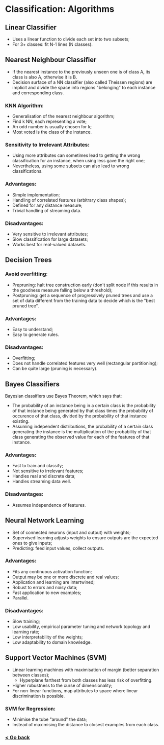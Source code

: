# Classification: Algorithms
## Linear Classifier
- Uses a linear function to divide each set into two subsets;
- For 3+ classes: fit N-1 lines (N classes).

## Nearest Neighbour Classifier
- If the nearest instance to the previously unseen one is of class A, its class is also A, otherwise it is B.
- Decision surface of a NN classifier (also called Theissen regions) are implicit and divide the space into regions "belonging" to each instance and corresponding class.

### KNN Algorithm:
- Generalisation of the nearest neighbour algorithm;
- Find k NN, each representing a vote;
- An odd number is usually chosen for k;
- Most voted is the class of the instance.

### Sensitivity to Irrelevant Attributes:
- Using more attributes can sometimes lead to getting the wrong classification for an instance, when using less gave the right one;
- Nevertheless, using some subsets can also lead to wrong classifications.

### Advantages:
- Simple implementation;
- Handling of correlated features (arbitrary class shapes);
- Defined for any distance measure;
- Trivial handling of streaming data.

### Disadvantages:
- Very sensitive to irrelevant attributes;
- Slow classification for large datasets;
- Works best for real-valued datasets.

## Decision Trees
### Avoid overfitting:
- Prepruning: halt tree construction early (don't split node if this results in the goodness measure falling below a threshold);
- Postpruning: get a sequence of progressively pruned trees and use a set of data different from the training data to decide which is the "best pruned tree".

### Advantages:
- Easy to understand;
- Easy to generate rules.

### Disadvantages:
- Overfitting;
- Does not handle correlated features very well (rectangular partitioning);
- Can be quite large (pruning is necessary).

## Bayes Classifiers
Bayesian classifiers use Bayes Theorem, which says that:
- The probability of an instance being in a certain class is the probability of that instance being generated by that class times the probability of occurence of that class, divided by the probability of that instance existing.
- Assuming independent distributions, the probability of a certain class generating the instance is the multiplication of the probability of that class generating the observed value for each of the features of that instance.

### Advantages:
- Fast to train and classify;
- Not sensitive to irrelevant features;
- Handles real and discrete data;
- Handles streaming data well.

### Disadvantages:
- Assumes independence of features.

## Neural Network Learning
- Set of connected neurons (input and output) with weights;
- Supervised learning adjusts weights to ensure outputs are the expected ones to give inputs;
- Predicting: feed input values, collect outputs.

### Advantages:
- Fits any continuous activation function;
- Output may be one or more discrete and real values;
- Application and learning are intertwined;
- Robust to errors and noisy data;
- Fast application to new examples;
- Parallel.

### Disadvantages:
- Slow training;
- Low usability, empirical parameter tuning and network topology and learning rate;
- Low interpretability of the weights;
- Low adaptability to domain knowledge.

## Support Vector Machines (SVM)
- Linear learning machines with maximisation of margin (better separation between classes);
    - Hyperplane farthest from both classes has less risk of overfitting.
- Higher robustness to the curse of dimensionality;
- For non-linear functions, map attributes to space where linear discrimination is possible.

### SVM for Regression:
- Minimise the tube "around" the data;
- Instead of maximising the distance to closest examples from each class.

### [< Go back](/README.md)